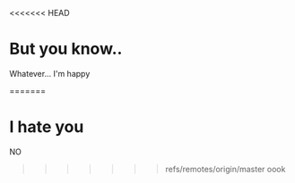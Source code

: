 <<<<<<< HEAD
# But you know.. 
Whatever... I'm happy
 
=======
# I hate you
NO
>>>>>>> refs/remotes/origin/master
oook
